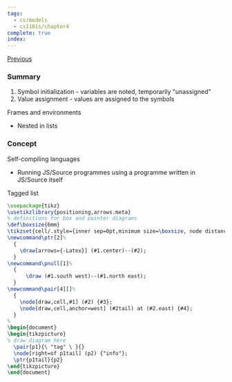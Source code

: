 ```yaml
---
tags:
  - cs/models
  - cs1101s/chapter4
complete: true
index:
---
```

[Previous](/labyrinth/notes/cs/cs1101s/memoization)

### Summary
1. Symbol initialization - variables are noted, temporarily "unassigned"
2. Value assignment - values are assigned to the symbols

Frames and environments
- Nested in lists

### Concept
Self-compiling languages
- Running JS/Source programmes using a programme written in JS/Source itself 

Tagged list
```tikz
\usepackage{tikz}
\usetikzlibrary{positioning,arrows.meta}
% definitions for box and pointer diagrams
\def\boxsize{6mm}
\tikzset{cell/.style={inner sep=0pt,minimum size=\boxsize, node distance=2em and 3.5em}}
\newcommand\ptr[2]%
  {
    \draw[arrows={-Latex}] (#1.center)--(#2);
  }
\newcommand\pnull[1]%
  {
      \draw (#1.south west)--(#1.north east);
  }
\newcommand\pair[4][]%
  {
    \node[draw,cell,#1] (#2) {#3};
    \node[draw,cell,anchor=west] (#2tail) at (#2.east) {#4};
  }
% 
\begin{document}
\begin{tikzpicture}
% draw diagram here
  \pair{p1}{\ "tag" \ }{}
  \node[right=of p1tail] (p2) {"info"};
  \ptr{p1tail}{p2}
\end{tikzpicture}
\end{document}
```